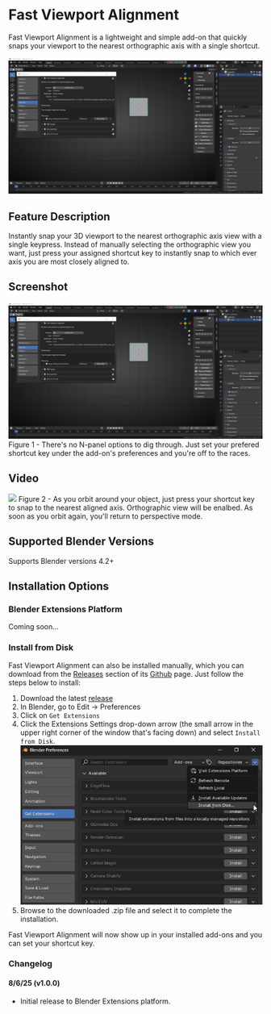 # Fast Viewport Alignment

Fast Viewport Alignment is a lightweight and simple add-on that quickly snaps your viewport to the nearest orthographic axis with a single shortcut.

![image](images/screenshot-1.png)

## Feature Description
Instantly snap your 3D viewport to the nearest orthographic axis view with a single keypress. Instead of manually selecting the orthographic view you want, just press your assigned shortcut key to instantly snap to which ever axis you are most closely aligned to.

## Screenshot
![](images/screenshot-1.png)
Figure 1 - There's no N-panel options to dig through. Just set your prefered shortcut key under the add-on's preferences and you're off to the races.

## Video
![](images/demonstration-1.gif)
Figure 2 - As you orbit around your object, just press your shortcut key to snap to the nearest aligned axis. Orthographic view will be enalbed. As soon as you orbit again, you'll return to perspective mode.

## Supported Blender Versions
Supports Blender versions 4.2+

## Installation Options

### Blender Extensions Platform

Coming soon...

### Install from Disk

Fast Viewport Alignment can also be installed manually, which you can download from the [Releases](https://github.com/shawnshipley/fast-viewport-alignment/releases) section of its [Github](https://github.com/shawnshipley/fast-viewport-alignment) page. Just follow the steps below to install:
1. Download the latest [release](https://github.com/shawnshipley/fast-viewport-alignment/releases)
2. In Blender, go to Edit -> Preferences
3. Click on `Get Extensions`
4. Click the Extensions Settings drop-down arrow (the small arrow in the upper right corner of the window that's facing down) and select `Install from Disk`.
![](images/figure-3.png)
5. Browse to the downloaded .zip file and select it to complete the installation.

Fast Viewport Alignment will now show up in your installed add-ons and you can set your shortcut key.

### Changelog

#### 8/6/25 (v1.0.0)
- Initial release to Blender Extensions platform.
